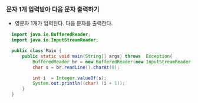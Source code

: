 ### 문자 1개 입력받아 다음 문자 출력하기
  - 영문자 1개가 입력된다. 다음 문자를 출력한다.
```java
  import java.io.BufferedReader;
  import java.io.InputStreamReader;

  public class Main {
      public static void main(String[] args) throws  Exception{
          BufferedReader br = new BufferedReader(new InputStreamReader(System.in));
          char s = br.readLine().charAt(0);

          int i  = Integer.valueOf(s);
          System.out.println((char) (i + 1));
      }
  }
```
